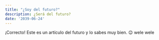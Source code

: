 ```yaml
---
title: "¿Soy del futuro?"
description: ¿Será del futuro?
date: '2039-06-24'
---
```

¡Correcto! Este es un artículo del futuro y lo sabes muy bien. 😉
wele wele